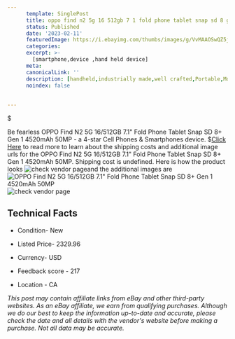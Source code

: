 ```yaml
---
      template: SinglePost
      title: oppo find n2 5g 16 512gb 7 1 fold phone tablet snap sd 8 gen 1 4520mah 50mp
      status: Published
      date: '2023-02-11'
      featuredImage: https://i.ebayimg.com/thumbs/images/g/VvMAAOSwQZ5joIMg/s-l225.jpg
      categories: 
      excerpt: >-
        [smartphone,device ,hand held device]
      meta:
      canonicalLink: ''
      description: [handheld,industrially made,well crafted,Portable,Mobile,Compact,Convenient,Lightweight,Maneuverable,Man-portable,Miniature,Carriable,Hand-held,Light,Holdable,Transportable,Mobile device,Pocket-sized,On-the-go,Wireless,Cordless,Compact size,Convenient size, smartphone,device ,hand held device]
      noindex: false
      
        
---
```

$

Be fearless OPPO Find N2 5G 16/512GB 7.1" Fold Phone Tablet Snap SD 8+ Gen 1 4520mAh 50MP - a 4-star Cell Phones & Smartphones device.
$[Click Here](https://www.ebay.com/itm/275586182072?hash=item402a376bb8%3Ag%3AVvMAAOSwQZ5joIMg&mkevt=1&mkcid=1&mkrid=711-53200-19255-0&campid=%253CePNCampaignId%253E&customid=%253CreferenceId%253E&toolid=10049) to read more to learn about the shipping costs and additional image urls for the OPPO Find N2 5G 16/512GB 7.1" Fold Phone Tablet Snap SD 8+ Gen 1 4520mAh 50MP. Shipping cost is undefined. Here is how the product looks ![check vendor page](https://i.ebayimg.com/thumbs/images/g/VvMAAOSwQZ5joIMg/s-l225.jpg)and the additional images are![OPPO Find N2 5G 16/512GB 7.1" Fold Phone Tablet Snap SD 8+ Gen 1 4520mAh 50MP](https://i.ebayimg.com/images/g/VvMAAOSwQZ5joIMg/s-l960.jpg)![check vendor page](https://origin-galleryplus.ebayimg.com/ws/web/275586182072_2_0_1/225x225.jpg,https://origin-galleryplus.ebayimg.com/ws/web/275586182072_3_0_1/225x225.jpg,https://origin-galleryplus.ebayimg.com/ws/web/275586182072_4_0_1/225x225.jpg,https://origin-galleryplus.ebayimg.com/ws/web/275586182072_5_0_1/225x225.jpg,https://origin-galleryplus.ebayimg.com/ws/web/275586182072_6_0_1/225x225.jpg,https://origin-galleryplus.ebayimg.com/ws/web/275586182072_7_0_1/225x225.jpg,https://origin-galleryplus.ebayimg.com/ws/web/275586182072_8_0_1/225x225.jpg,https://origin-galleryplus.ebayimg.com/ws/web/275586182072_9_0_1/225x225.jpg,https://origin-galleryplus.ebayimg.com/ws/web/275586182072_10_0_1/225x225.jpg,https://origin-galleryplus.ebayimg.com/ws/web/275586182072_11_0_1/225x225.jpg,https://origin-galleryplus.ebayimg.com/ws/web/275586182072_12_0_1/225x225.jpg)



 ## Technical Facts 



     
      

 - Condition- New 


      

 - Listed Price- 2329.96 


      

 - Currency- USD 


      

 - Feedback score - 217 


      

 - Location - CA 


      
      

 *_This post may contain affiliate links from eBay and other third-party websites. As an eBay affiliate, we earn from qualifying purchases. Although we do our best to keep the information up-to-date and accurate, please check the date and all details with the vendor's website before making a purchase. Not all data may be accurate._*






